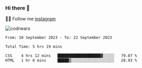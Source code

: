 ### Hi there 👋

👨‍💻 Follow me [instagram](https://instagram.com/an.grsmnko?igshid=ZDdkNTZiNTM=](https://instagram.com/an.grsmnko?igshid=ZDdkNTZiNTM=))

![codrwars](https://www.codewars.com/users/rsschool_c9af20f58c35c696/badges/micro) 

<!--START_SECTION:waka-->

```txt
From: 18 September 2023 - To: 22 September 2023

Total Time: 5 hrs 19 mins

CSS    4 hrs 12 mins   ███████████████████▓░░░░░   79.07 %
HTML   1 hr 6 mins     █████▒░░░░░░░░░░░░░░░░░░░   20.93 %
```

<!--END_SECTION:waka-->
